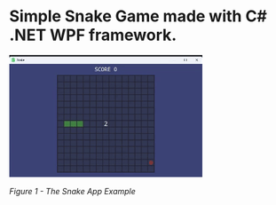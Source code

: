 # Simple Snake Game made with C# .NET WPF framework. 

![GIF Snake App working.](images/ezgif.com-video-to-gif-converter.gif)

*Figure 1 - The Snake App Example*
